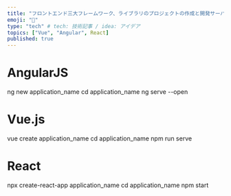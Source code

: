 ```yaml
---
title: "フロントエンド三大フレームワーク、ライブラリのプロジェクトの作成と開発サーバーの開始"
emoji: "💨"
type: "tech" # tech: 技術記事 / idea: アイデア
topics: ["Vue", "Angular", React]
published: true
---
```

# AngularJS
ng new application_name
cd application_name
ng serve --open

# Vue.js
vue create application_name
cd application_name
npm run serve

# React
npx create-react-app application_name
cd application_name
npm start